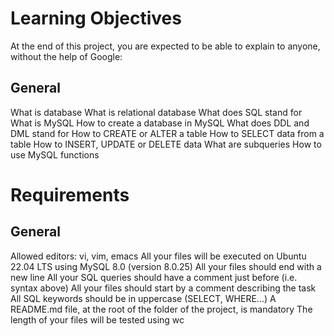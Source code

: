 # Learning Objectives
At the end of this project, you are expected to be able to explain to anyone, without the help of Google:

## General
What is database
What is relational database
What does SQL stand for
What is MySQL
How to create a database in MySQL
What does DDL and DML stand for
How to CREATE or ALTER a table
How to SELECT data from a table
How to INSERT, UPDATE or DELETE data
What are subqueries
How to use MySQL functions

# Requirements
## General
Allowed editors: vi, vim, emacs
All your files will be executed on Ubuntu 22.04 LTS using MySQL 8.0 (version 8.0.25)
All your files should end with a new line
All your SQL queries should have a comment just before (i.e. syntax above)
All your files should start by a comment describing the task
All SQL keywords should be in uppercase (SELECT, WHERE...)
A README.md file, at the root of the folder of the project, is mandatory
The length of your files will be tested using wc